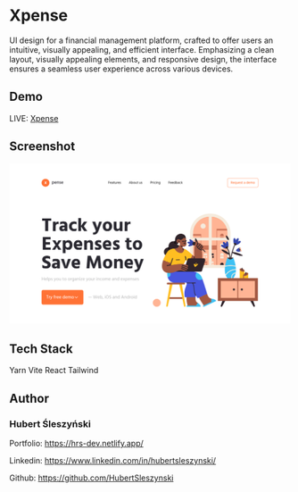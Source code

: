 # Xpense

UI design for a financial management platform, crafted to offer users an intuitive, visually appealing, and efficient interface. Emphasizing a clean layout, visually appealing elements, and responsive design, the interface ensures a seamless user experience across various devices.

## Demo

LIVE: [Xpense](https://hrs-xpense.netlify.app/)

## Screenshot

<img src="src/assets/img/hrs-xpense.netlify.app_.png" width="600">

## Tech Stack

Yarn Vite React Tailwind

## Author

### Hubert Śleszyński

Portfolio: https://hrs-dev.netlify.app/

Linkedin: https://www.linkedin.com/in/hubertsleszynski/

Github: https://github.com/HubertSleszynski
